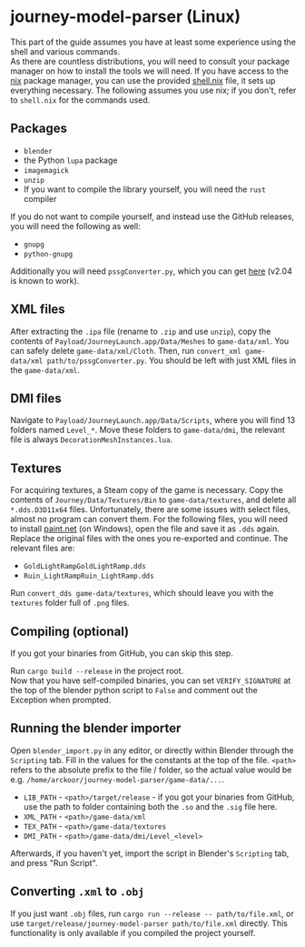 # journey-model-parser (Linux)
This part of the guide assumes you have at least some experience using the shell and various commands. \
As there are countless distributions, you will need to consult your package manager on how to install the tools we will need. If you have access to the [nix](https://nixos.org/download/) package manager, you can use the provided [shell.nix](../shell.nix) file, it sets up everything necessary. The following assumes you use nix; if you don't, refer to `shell.nix` for the commands used.

## Packages
- `blender`
- the Python `lupa` package
- `imagemagick`
- `unzip`
- If you want to compile the library yourself, you will need the `rust` compiler

If you do not want to compile yourself, and instead use the GitHub releases, you will need the following as well:
- `gnupg`
- `python-gnupg`

Additionally you will need `pssgConverter.py`, which you can get [here](https://www.nexusmods.com/greedfall/mods/116?tab=files) (v2.04 is known to work).

## XML files
After extracting the `.ipa` file (rename to `.zip` and use `unzip`), copy the contents of `Payload/JourneyLaunch.app/Data/Meshes` to `game-data/xml`. You can safely delete `game-data/xml/Cloth`. Then, run `convert_xml game-data/xml path/to/pssgConverter.py`. You should be left with just XML files in the `game-data/xml`.

## DMI files
Navigate to `Payload/JourneyLaunch.app/Data/Scripts`, where you will find 13 folders named `Level_*`. Move these folders to `game-data/dmi`, the relevant file is always `DecorationMeshInstances.lua`.

## Textures
For acquiring textures, a Steam copy of the game is necessary. Copy the contents of `Journey/Data/Textures/Bin` to `game-data/textures`, and delete all `*.dds.D3D11x64` files.
Unfortunately, there are some issues with select files, almost no program can convert them. For the following files, you will need to install [paint.net](https://www.getpaint.net/download.html) (on Windows), open the file and save it as `.dds` again. Replace the original files with the ones you re-exported and continue.
The relevant files are:
- `GoldLightRampGoldLightRamp.dds`
- `Ruin_LightRampRuin_LightRamp.dds`

Run `convert_dds game-data/textures`, which should leave you with the `textures` folder full of `.png` files.

## Compiling (optional)
If you got your binaries from GitHub, you can skip this step.

Run `cargo build --release` in the project root. \
Now that you have self-compiled binaries, you can set `VERIFY_SIGNATURE` at the top of the blender python script to `False` and comment out the Exception when prompted.

## Running the blender importer
Open `blender_import.py` in any editor, or directly within Blender through the `Scripting` tab.
Fill in the values for the constants at the top of the file. `<path>` refers to the absolute prefix to the file / folder, so the actual value would be e.g. `/home/arckoor/journey-model-parser/game-data/...`.
- `LIB_PATH` - `<path>/target/release` - if you got your binaries from GitHub, use the path to folder containing both the `.so` and the `.sig` file here.
- `XML_PATH` - `<path>/game-data/xml`
- `TEX_PATH` - `<path>/game-data/textures`
- `DMI_PATH` - `<path>/game-data/dmi/Level_<level>`

Afterwards, if you haven't yet, import the script in Blender's `Scripting` tab, and press "Run Script".

## Converting `.xml` to `.obj`
If you just want `.obj` files, run `cargo run --release -- path/to/file.xml`, or use `target/release/journey-model-parser path/to/file.xml` directly. This functionality is only available if you compiled the project yourself.
